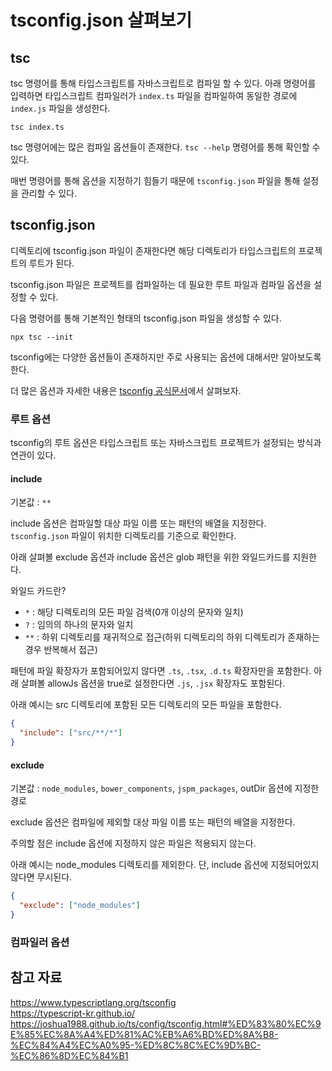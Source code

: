 # tsconfig.json 살펴보기

## tsc

tsc 명령어를 통해 타입스크립트를 자바스크립트로 컴파일 할 수 있다. 아래 명령어를 입력하면 타입스크립트 컴파일러가 `index.ts` 파일을 컴파일하여 동일한 경로에 `index.js` 파일을 생성한다.

```
tsc index.ts
```

tsc 명령어에는 많은 컴파일 옵션들이 존재한다. `tsc --help` 명령어를 통해 확인할 수 있다.

매번 명령어를 통해 옵션을 지정하기 힘들기 때문에 `tsconfig.json` 파일을 통해 설정을 관리할 수 있다.

## tsconfig.json

디렉토리에 tsconfig.json 파일이 존재한다면 해당 디렉토리가 타입스크립트의 프로젝트의 루트가 된다.

tsconfig.json 파일은 프로젝트를 컴파일하는 데 필요한 루트 파일과 컴파일 옵션을 설정할 수 있다.

다음 명령어를 통해 기본적인 형태의 tsconfig.json 파일을 생성할 수 있다.

```
npx tsc --init
```

tsconfig에는 다양한 옵션들이 존재하지만 주로 사용되는 옵션에 대해서만 알아보도록 한다.

더 많은 옵션과 자세한 내용은 [tsconfig 공식문서](https://www.typescriptlang.org/tsconfig)에서 살펴보자.

### 루트 옵션

tsconfig의 루트 옵션은 타입스크립트 또는 자바스크립트 프로젝트가 설정되는 방식과 연관이 있다.

#### include

기본값 : `**`

include 옵션은 컴파일할 대상 파일 이름 또는 패턴의 배열을 지정한다. `tsconfig.json` 파일이 위치한 디렉토리를 기준으로 확인한다.

아래 살펴볼 exclude 옵션과 include 옵션은 glob 패턴을 위한 와일드카드를 지원한다.

와일드 카드란?

- `*` : 해당 디렉토리의 모든 파일 검색(0개 이상의 문자와 일치)
- `?` : 임의의 하나의 문자와 일치
- `**` : 하위 디렉토리를 재귀적으로 접근(하위 디렉토리의 하위 디렉토리가 존재하는 경우 반복해서 접근)

패턴에 파일 확장자가 포함되어있지 않다면 `.ts`, `.tsx`, `.d.ts` 확장자만을 포함한다. 아래 살펴볼 allowJs 옵션을 true로 설정한다면 `.js`, `.jsx` 확장자도 포함된다.

아래 예시는 src 디렉토리에 포함된 모든 디렉토리의 모든 파일을 포함한다.

```json
{
  "include": ["src/**/*"]
}
```

#### exclude

기본값 : `node_modules`, `bower_components`, `jspm_packages`, outDir 옵션에 지정한 경로

exclude 옵션은 컴파일에 제외할 대상 파일 이름 또는 패턴의 배열을 지정한다.

주의할 점은 include 옵션에 지정하지 않은 파일은 적용되지 않는다.

아래 예시는 node_modules 디렉토리를 제외한다. 단, include 옵션에 지정되어있지 않다면 무시된다.

```json
{
  "exclude": ["node_modules"]
}
```

### 컴파일러 옵션

## 참고 자료

https://www.typescriptlang.org/tsconfig <br>
https://typescript-kr.github.io/ <br>
https://joshua1988.github.io/ts/config/tsconfig.html#%ED%83%80%EC%9E%85%EC%8A%A4%ED%81%AC%EB%A6%BD%ED%8A%B8-%EC%84%A4%EC%A0%95-%ED%8C%8C%EC%9D%BC-%EC%86%8D%EC%84%B1
